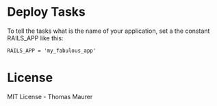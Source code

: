 Deploy Tasks
============

To tell the tasks what is the name of your application, set a the constant
RAILS_APP like this:

    RAILS_APP = 'my_fabulous_app'

License
=======

MIT License - Thomas Maurer
